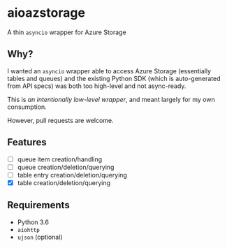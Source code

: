 # aioazstorage

A thin `asyncio` wrapper for Azure Storage

## Why?

I wanted an `asyncio` wrapper able to access Azure Storage (essentially tables and queues) and the existing Python SDK (which is auto-generated from API specs) was both too high-level and not async-ready.

This is _an intentionally low-level wrapper_, and meant largely for my own consumption. 

However, pull requests are welcome.

## Features

* [ ] queue item creation/handling
* [ ] queue creation/deletion/querying
* [ ] table entry creation/deletion/querying
* [x] table creation/deletion/querying

## Requirements

* Python 3.6
* `aiohttp`
* `ujson` (optional)